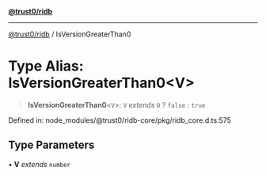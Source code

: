 [**@trust0/ridb**](../README.md)

***

[@trust0/ridb](../README.md) / IsVersionGreaterThan0

# Type Alias: IsVersionGreaterThan0\<V\>

> **IsVersionGreaterThan0**\<`V`\>: `V` *extends* `0` ? `false` : `true`

Defined in: node\_modules/@trust0/ridb-core/pkg/ridb\_core.d.ts:575

## Type Parameters

• **V** *extends* `number`
